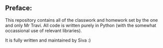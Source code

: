 ## Preface:

This repository contains all of the classwork and homework set by the one and only Mr Travi.
All code is written purely in Python (with the somewhat occassional use of relevant libraries).

It is fully written and maintained by Siva :)
